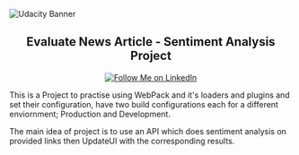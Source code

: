 ![Udacity Banner](https://d20vrrgs8k4bvw.cloudfront.net/images/open-graph/udacity.png)

<h2 align="center">Evaluate News Article - Sentiment Analysis Project</h2>

<p align="center">
<a href="https://www.linkedin.com/in/mamdouh-morad/">
    <img alt="Follow Me on LinkedIn" src="https://img.shields.io/badge/LinkedIn-0077B5?style=for-the-badge&logo=linkedin&logoColor=white">
</a>


This is a Project to practise using WebPack and it's loaders and plugins and set their configuration, 
have two build configurations each for a different enviornment; Production and Development. 

The main idea of project is to use an API which does sentiment analysis on provided links then UpdateUI with the corresponding results. 
